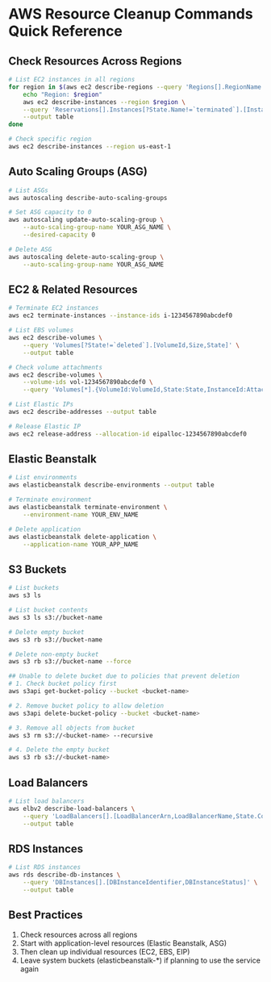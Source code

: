 # AWS Resource Cleanup Commands Quick Reference

## Check Resources Across Regions
```bash
# List EC2 instances in all regions
for region in $(aws ec2 describe-regions --query 'Regions[].RegionName' --output text); do
    echo "Region: $region"
    aws ec2 describe-instances --region $region \
    --query 'Reservations[].Instances[?State.Name!=`terminated`].[InstanceId,InstanceType,State.Name]' \
    --output table
done

# Check specific region
aws ec2 describe-instances --region us-east-1
```

## Auto Scaling Groups (ASG)
```bash
# List ASGs
aws autoscaling describe-auto-scaling-groups

# Set ASG capacity to 0
aws autoscaling update-auto-scaling-group \
    --auto-scaling-group-name YOUR_ASG_NAME \
    --desired-capacity 0

# Delete ASG
aws autoscaling delete-auto-scaling-group \
    --auto-scaling-group-name YOUR_ASG_NAME
```

## EC2 & Related Resources
```bash
# Terminate EC2 instances
aws ec2 terminate-instances --instance-ids i-1234567890abcdef0

# List EBS volumes
aws ec2 describe-volumes \
    --query 'Volumes[?State!=`deleted`].[VolumeId,Size,State]' \
    --output table

# Check volume attachments
aws ec2 describe-volumes \
    --volume-ids vol-1234567890abcdef0 \
    --query 'Volumes[*].{VolumeId:VolumeId,State:State,InstanceId:Attachments[0].InstanceId}'

# List Elastic IPs
aws ec2 describe-addresses --output table

# Release Elastic IP
aws ec2 release-address --allocation-id eipalloc-1234567890abcdef0
```

## Elastic Beanstalk
```bash
# List environments
aws elasticbeanstalk describe-environments --output table

# Terminate environment
aws elasticbeanstalk terminate-environment \
    --environment-name YOUR_ENV_NAME

# Delete application
aws elasticbeanstalk delete-application \
    --application-name YOUR_APP_NAME
```

## S3 Buckets
```bash
# List buckets
aws s3 ls

# List bucket contents
aws s3 ls s3://bucket-name

# Delete empty bucket
aws s3 rb s3://bucket-name

# Delete non-empty bucket
aws s3 rb s3://bucket-name --force

## Unable to delete bucket due to policies that prevent deletion
# 1. Check bucket policy first
aws s3api get-bucket-policy --bucket <bucket-name>

# 2. Remove bucket policy to allow deletion
aws s3api delete-bucket-policy --bucket <bucket-name>

# 3. Remove all objects from bucket
aws s3 rm s3://<bucket-name> --recursive

# 4. Delete the empty bucket
aws s3 rb s3://<bucket-name>
```

## Load Balancers
```bash
# List load balancers
aws elbv2 describe-load-balancers \
    --query 'LoadBalancers[].[LoadBalancerArn,LoadBalancerName,State.Code]' \
    --output table
```

## RDS Instances
```bash
# List RDS instances
aws rds describe-db-instances \
    --query 'DBInstances[].[DBInstanceIdentifier,DBInstanceStatus]' \
    --output table
```

## Best Practices
1. Check resources across all regions
2. Start with application-level resources (Elastic Beanstalk, ASG)
3. Then clean up individual resources (EC2, EBS, EIP)
4. Leave system buckets (elasticbeanstalk-*) if planning to use the service again
